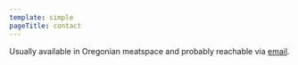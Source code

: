 ```yaml
---
template: simple
pageTitle: contact
---
```


Usually available in Oregonian meatspace and probably reachable via [email](mailto:&#104;e&#108;&#108;o&#064;o&#098;&#106;e&#099;&#116;&#115;&#102;o&#114;&#104;e&#097;&#100;&#115;&#046;&#099;o&#109;).